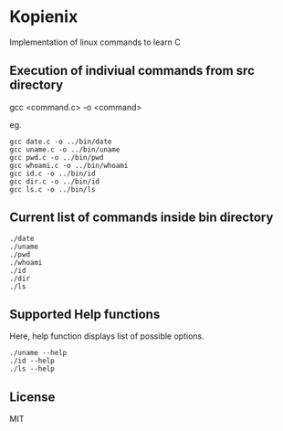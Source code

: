 # Kopienix
Implementation of linux commands to learn C




## Execution of indiviual commands from src directory
gcc <command.c> -o \<command>

eg. 

    gcc date.c -o ../bin/date
    gcc uname.c -o ../bin/uname
    gcc pwd.c -o ../bin/pwd
    gcc whoami.c -o ../bin/whoami
    gcc id.c -o ../bin/id
    gcc dir.c -o ../bin/id
    gcc ls.c -o ../bin/ls


## Current list of commands inside bin directory
    ./date
    ./uname
    ./pwd
    ./whoami
    ./id
    ./dir
    ./ls
    
## Supported Help functions
Here, help function displays list of possible options.
    
    ./uname --help
    ./id --help
    ./ls --help

## License
MIT
